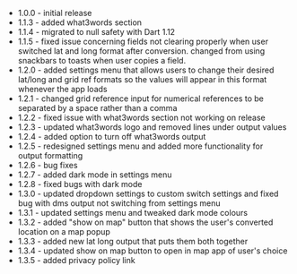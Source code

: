 * 1.0.0 - initial release
* 1.1.3 - added what3words section
* 1.1.4 - migrated to null safety with Dart 1.12
* 1.1.5 - fixed issue concerning fields not clearing properly when user switched lat and long format after conversion. changed from using snackbars to toasts when user copies a field.
* 1.2.0 - added settings menu that allows users to change their desired lat/long and grid ref formats so the values will appear in this format whenever the app loads
* 1.2.1 - changed grid reference input for numerical references to be separated by a space rather than a comma
* 1.2.2 - fixed issue with what3words section not working on release
* 1.2.3 - updated what3words logo and removed lines under output values
* 1.2.4 - added option to turn off what3words output
* 1.2.5 - redesigned settings menu and added more functionality for output formatting
* 1.2.6 - bug fixes
* 1.2.7 - added dark mode in settings menu
* 1.2.8 - fixed bugs with dark mode
* 1.3.0 - updated dropdown settings to custom switch settings and fixed bug with dms output not switching from settings menu
* 1.3.1 - updated settings menu and tweaked dark mode colours
* 1.3.2 - added "show on map" button that shows the user's converted location on a map popup
* 1.3.3 - added new lat long output that puts them both together
* 1.3.4 - updated show on map button to open in map app of user's choice
* 1.3.5 - added privacy policy link